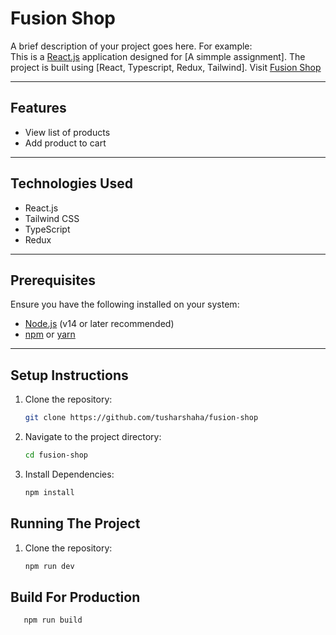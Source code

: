 # Fusion Shop

A brief description of your project goes here. For example:  
This is a [React.js](https://reactjs.org/) application designed for [A simmple assignment]. The project is built using [React, Typescript, Redux, Tailwind]. Visit [Fusion Shop](https://reactjs.org)

---

## Features

- View list of products
- Add product to cart

---

## Technologies Used

- React.js
- Tailwind CSS
- TypeScript
- Redux

---

## Prerequisites

Ensure you have the following installed on your system:

- [Node.js](https://nodejs.org/) (v14 or later recommended)
- [npm](https://www.npmjs.com/) or [yarn](https://yarnpkg.com/)

---

## Setup Instructions

1. Clone the repository:

   ```bash
   git clone https://github.com/tusharshaha/fusion-shop
   ```

2. Navigate to the project directory:

    ```bash
   cd fusion-shop
    ```
3. Install Dependencies:
    ```bash
   npm install
      ```
## Running The Project
1. Clone the repository:

   ```bash
   npm run dev
   ```
## Build For Production
```bash
   npm run build
   ```
